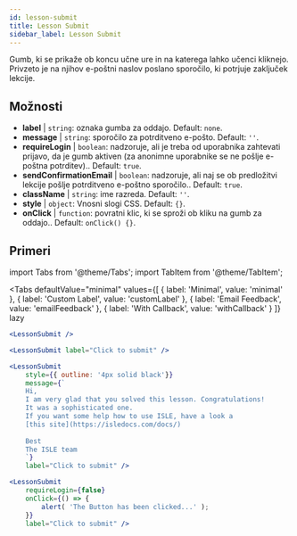 ```yaml
---
id: lesson-submit 
title: Lesson Submit
sidebar_label: Lesson Submit
---
```


Gumb, ki se prikaže ob koncu učne ure in na katerega lahko učenci kliknejo. Privzeto je na njihov e-poštni naslov poslano sporočilo, ki potrjuje zaključek lekcije.

## Možnosti

* __label__ | `string`: oznaka gumba za oddajo. Default: `none`.
* __message__ | `string`: sporočilo za potrditveno e-pošto. Default: `''`.
* __requireLogin__ | `boolean`: nadzoruje, ali je treba od uporabnika zahtevati prijavo, da je gumb aktiven (za anonimne uporabnike se ne pošlje e-poštna potrditev).. Default: `true`.
* __sendConfirmationEmail__ | `boolean`: nadzoruje, ali naj se ob predložitvi lekcije pošlje potrditveno e-poštno sporočilo.. Default: `true`.
* __className__ | `string`: ime razreda. Default: `''`.
* __style__ | `object`: Vnosni slogi CSS. Default: `{}`.
* __onClick__ | `function`: povratni klic, ki se sproži ob kliku na gumb za oddajo.. Default: `onClick() {}`.


## Primeri

import Tabs from '@theme/Tabs';
import TabItem from '@theme/TabItem';

<Tabs
    defaultValue="minimal"
    values={[
        { label: 'Minimal', value: 'minimal' },
        { label: 'Custom Label', value: 'customLabel' },
        { label: 'Email Feedback', value: 'emailFeedback' },
        { label: 'With Callback', value: 'withCallback' }
    ]}
    lazy
>
<TabItem value="minimal">

```jsx live
<LessonSubmit />
```

</TabItem>

<TabItem value="customLabel">

```jsx live
<LessonSubmit label="Click to submit" />
```

</TabItem>

<TabItem value="withEmail">

```jsx live
<LessonSubmit 
    style={{ outline: '4px solid black'}}
    message={`
    Hi,
    I am very glad that you solved this lesson. Congratulations! 
    It was a sophisticated one.
    If you want some help how to use ISLE, have a look a 
    [this site](https://isledocs.com/docs/)
    
    Best
    The ISLE team
    `}
    label="Click to submit" />
```
</TabItem>

<TabItem value="withCallback">

```jsx live
<LessonSubmit 
    requireLogin={false}
    onClick={() => {
        alert( 'The Button has been clicked...' );
    }}
    label="Click to submit" />
```
</TabItem>

</Tabs>
